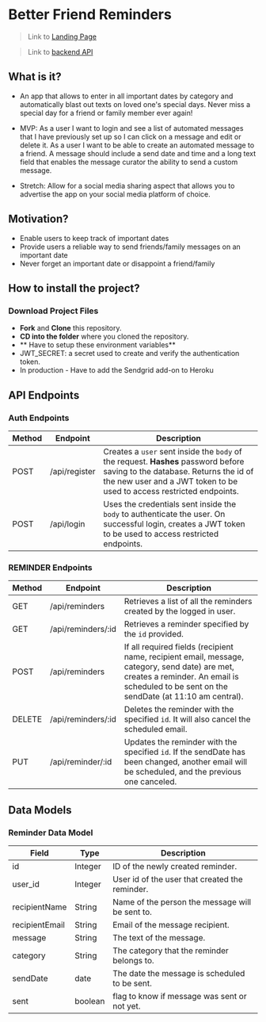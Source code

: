 # Better Friend Reminders

> Link to [Landing Page]()

> Link to [backend API](https://best-friend-reminders.herokuapp.com/)

## What is it?

- An app that allows to enter in all important dates by category and automatically blast out texts on loved one's special days. Never miss a special day for a friend or family member ever again!

- MVP: As a user I want to login and see a list of automated messages that I have previously set up so I can click on a message and edit or delete it. As a user I want to be able to create an automated message to a friend. A message should include a send date and time and a long text field that enables the message curator the ability to send a custom message.

- Stretch: Allow for a social media sharing aspect that allows you to advertise the app on your social media platform of choice.

## Motivation?

- Enable users to keep track of important dates
- Provide users a reliable way to send friends/family messages on an important date
- Never forget an important date or disappoint a friend/family

## How to install the project?

### Download Project Files

- **Fork** and **Clone** this repository.
- **CD into the folder** where you cloned the repository.
- ** Have to setup these environment variables**
- JWT_SECRET: a secret used to create and verify the authentication token.
- In production - Have to add the Sendgrid add-on to Heroku

## API Endpoints

### Auth Endpoints

| Method | Endpoint      | Description                                                                                                                                                                                          |
| ------ | ------------- | ---------------------------------------------------------------------------------------------------------------------------------------------------------------------------------------------------- |
| POST   | /api/register | Creates a `user` sent inside the `body` of the request. **Hashes** password before saving to the database. Returns the id of the new user and a JWT token to be used to access restricted endpoints. |
| POST   | /api/login    | Uses the credentials sent inside the `body` to authenticate the user. On successful login, creates a JWT token to be used to access restricted endpoints.                                            |

### REMINDER Endpoints

| Method | Endpoint           | Description                                                                                                                                                                                 |
| ------ | ------------------ | ------------------------------------------------------------------------------------------------------------------------------------------------------------------------------------------- |
| GET    | /api/reminders     | Retrieves a list of all the reminders created by the logged in user.                                                                                                                        |
| GET    | /api/reminders/:id | Retrieves a reminder specified by the `id` provided.                                                                                                                                        |
| POST   | /api/reminders     | If all required fields (recipient name, recipient email, message, category, send date) are met, creates a reminder. An email is scheduled to be sent on the sendDate (at 11:10 am central). |
| DELETE | /api/reminders/:id | Deletes the reminder with the specified `id`. It will also cancel the scheduled email.                                                                                                      |
| PUT    | /api/reminder/:id  | Updates the reminder with the specified `id`. If the sendDate has been changed, another email will be scheduled, and the previous one canceled.                                             |

## Data Models

### Reminder Data Model

| Field          | Type    | Description                                     |
| -------------- | ------- | ----------------------------------------------- |
| id             | Integer | ID of the newly created reminder.               |
| user_id        | Integer | User id of the user that created the reminder.  |
| recipientName  | String  | Name of the person the message will be sent to. |
| recipientEmail | String  | Email of the message recipient.                 |
| message        | String  | The text of the message.                        |
| category       | String  | The category that the reminder belongs to.      |
| sendDate       | date    | The date the message is scheduled to be sent.   |
| sent           | boolean | flag to know if message was sent or not yet.    |
